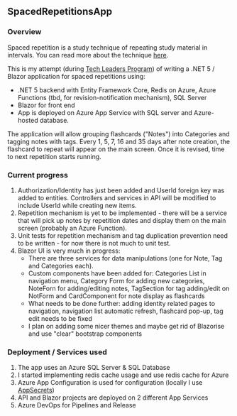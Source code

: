 ## SpacedRepetitionsApp

### Overview
Spaced repetition is a study technique of repeating study material in intervals. You can read more about the technique [here](https://en.wikipedia.org/wiki/Spaced_repetition).

This is my attempt (during [Tech Leaders Program](https://techleaders.eu/)) of writing a .NET 5 / Blazor application for spaced repetitions using:

* .NET 5 backend with Entity Framework Core, Redis on Azure, Azure Functions (tbd, for revision-notification mechanism), SQL Server
* Blazor for front end
* App is deployed on Azure App Service with SQL server and Azure-hosted database.

The application will allow grouping flashcards ("Notes") into Categories and tagging notes with tags. Every 1, 5, 7, 16 and 35 days after note creation, the flashcard to repeat will appear on the main screen. Once it is revised, time to next repetition starts running.

### Current progress
1. Authorization/Identity has just been added and UserId foreign key was added to entities. Controllers and services in API will be modified to include UserId while creating new items.
2. Repetition mechanism is yet to be implemented - there will be a service that will pick up notes by repetition dates and display them on the main screen (probably an Azure Function). 
3. Unit tests for repetition mechanism and tag duplication prevention need to be written - for now there is not much to unit test.
4. Blazor UI is very much in progress:
   * There are three services for data manipulations (one for Note, Tag and Categories each).
   * Custom components have been added for: Categories List in navigation menu, Category Form for adding new categories, NoteForn for adding/editing notes, TagSection for tag adding/edit on NotForm and CardComponent for note display as flashcards
   * What needs to be done further: adding identity related pages to navigation, navigation list automatic refresh, flashcard pop-up, tag edit needs to be fixed
   * I plan on adding some nicer themes and maybe get rid of Blazorise and use "clear" bootstrap components

### Deployment / Services used
1. The app uses an Azure SQL Server & SQL Database
2. I started implementing redis cache usage and use redis cache for Azure
3. Azure App Configuration is used for configuration (locally I use [AppSecrets](https://docs.microsoft.com/en-us/aspnet/core/security/app-secrets?view=aspnetcore-5.0&tabs=windows))
4. API and Blazor projects are deployed on 2 different App Services
5. Azure DevOps for Pipelines and Release

